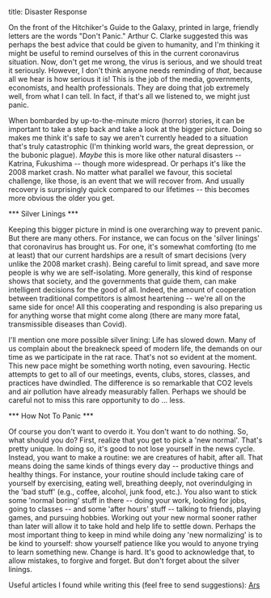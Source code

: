 title: Disaster Response

On the front of the Hitchiker's Guide to the Galaxy, printed in large, friendly letters are the words "Don't Panic."  Arthur C. Clarke suggested this was perhaps the best advice that could be given to humanity, and I'm thinking it might be useful to remind ourselves of this in the current coronavirus situation.  Now, don't get me wrong, the virus is serious, and we should treat it seriously. However, I don't think anyone needs reminding of *that*, because all we hear is how serious it is!  This is the job of the media, governments, economists, and health professionals. They are doing that job extremely well, from what I can tell.  In fact, if that's all we listened to, we might just panic.

When bombarded by up-to-the-minute micro (horror) stories, it can be important to take a step back and take a look at the bigger picture. Doing so makes me think it's safe to say we aren't currently headed to a situation that's truly catastrophic (I'm thinking world wars, the great depression, or the bubonic plague).  *Maybe* this is more like other natural disasters -- Katrina, Fukushima -- though more widespread.  Or perhaps it's like the 2008 market crash.  No matter what parallel we favour, this societal challenge, like those, is an event that we will recover from.  And usually recovery is surprisingly quick compared to our lifetimes -- this becomes more obvious the older you get.  

*** Silver Linings ***

Keeping this bigger picture in mind is one overarching way to prevent panic. But there are many others.  For instance, we can focus on the 'silver linings' that coronavirus has brought us.  For one, it's somewhat comforting (to me at least) that our current hardships are a result of smart decisions (very unlike the 2008 market crash).  Being careful to limit spread, and save more people is why we are self-isolating.  More generally, this kind of response shows that society, and the governments that guide them, can make intelligent decisions for the good of all.  Indeed, the amount of cooperation between traditional competitors is almost heartening -- we're all on the same side for once!  All this cooperating and responding is also preparing us for anything worse that might come along (there are many more fatal, transmissible diseases than Covid).

I'll mention one more possible silver lining: Life has slowed down. Many of us complain about the breakneck speed of modern life, the demands on our time as we participate in the rat race. That's not so evident at the moment. This new pace might be something worth noting, even savouring. Hectic attempts to get to all of our meetings, events, clubs, stores, classes, and practices have dwindled. The difference is so remarkable that CO2 levels and air pollution have already measurably fallen. Perhaps we should be careful not to miss this rare opportunity to do ... less.

*** How Not To Panic ***

Of course you don't want to overdo it. You don't want to do nothing.  So, what should you do?  First, realize that you get to pick a 'new normal'. That's pretty unique.  In doing so, it's good to not lose yourself in the news cycle.  Instead, you want to make a routine: we are creatures of habit, after all.  That means doing the same kinds of things every day -- productive things and healthy things. For instance, your routine should include taking care of yourself by exercising, eating well, breathing deeply, not overindulging in the 'bad stuff' (e.g., coffee, alcohol, junk food, etc.).  You also want to stick some 'normal boring' stuff in there -- doing your work, looking for jobs, going to classes -- and some 'after hours' stuff -- talking to friends, playing games, and pursuing hobbies.  Working out your new normal sooner rather than later will allow it to take hold and help life to settle down.  Perhaps the most important thing to keep in mind while doing any 'new normalizing' is to be kind to yourself: show yourself patience like you would to anyone trying to learn something new. Change is hard. It's good to acknowledge that, to allow mistakes, to forgive and forget. But don't forget about the silver linings.

Useful articles I found while writing this (feel free to send suggestions): [Ars](https://arstechnica.com/science/2020/03/how-to-keep-your-sanity-when-you-feel-like-the-world-is-going-crazy/)